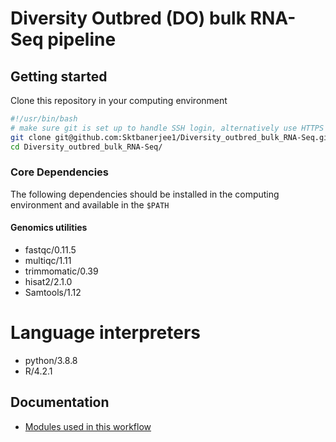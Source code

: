 # Diversity Outbred (DO) bulk RNA-Seq pipeline

## Getting started

Clone this repository in your computing environment

```bash
#!/usr/bin/bash
# make sure git is set up to handle SSH login, alternatively use HTTPS
git clone git@github.com:Sktbanerjee1/Diversity_outbred_bulk_RNA-Seq.git
cd Diversity_outbred_bulk_RNA-Seq/
```

### Core Dependencies

The following dependencies should be installed in the computing environment and available in the `$PATH`

#### Genomics utilities
* fastqc/0.11.5
* multiqc/1.11
* trimmomatic/0.39
* hisat2/2.1.0
* Samtools/1.12

# Language interpreters
* python/3.8.8
* R/4.2.1


## Documentation

* [Modules used in this workflow](Docs/modules.md)
